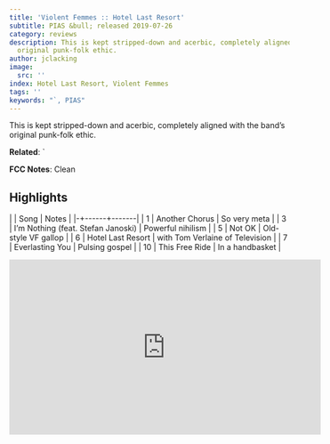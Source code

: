 ```yaml
---
title: 'Violent Femmes :: Hotel Last Resort'
subtitle: PIAS &bull; released 2019-07-26
category: reviews
description: This is kept stripped-down and acerbic, completely aligned with the band’s
  original punk-folk ethic.
author: jclacking
image:
  src: ''
index: Hotel Last Resort, Violent Femmes
tags: ''
keywords: "`, PIAS"
---
```

This is kept stripped-down and acerbic, completely aligned with the band’s original punk-folk ethic.<!--more-->

**Related**: `

**FCC Notes**: Clean

## Highlights

| | Song | Notes |
|-+------+-------|
| 1 | Another Chorus | So very meta |
| 3 | I’m Nothing (feat. Stefan Janoski) | Powerful nihilism |
| 5 | Not OK | Old-style VF gallop |
| 6 | Hotel Last Resort  | with Tom Verlaine of Television |
| 7 | Everlasting You | Pulsing gospel |
| 10 | This Free Ride | In a handbasket |

<div class="tlo-detail-video"><iframe width="560" height="315" src="https://www.youtube.com/embed/zpiR8L3_fNo" frameborder="0" allow="autoplay; encrypted-media" allowfullscreen></iframe></div>

